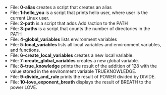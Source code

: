 * File: **0-alias** creates a script that creates an alias
* File: **1-hello_you** is a script that prints hello user, where user is the current Linux user.
* File: **2-path** is a script that adds Add /action to the PATH
* File: **3-paths** is a script that counts the number of directories in the PATH
* File: **4-global_variables** lists environment variables
* File: **5-local_variables** lists all local variables and environment variables, and functions.
* File: **6-create_local_variables** creates a new local variable.
* File: **7-create_global_variables** creates a new global variable.
* File: **8-true_knowledge** prints the result of the addition of 128 with the value stored in the environment variable TRUEKNOWLEDGE.
* File: **9-divide_and_rule** prints the result of POWER divided by DIVIDE.
* File: **10-love_exponent_breath** displays the result of BREATH to the power LOVE.
